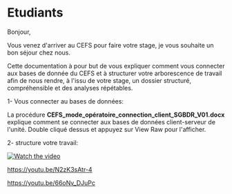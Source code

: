 # Etudiants

Bonjour,

Vous venez d'arriver au CEFS pour faire votre stage, je vous souhaite un bon séjour chez nous.

Cette documentation à pour but de vous expliquer comment vous connecter aux bases de donnée du CEFS et à structurer votre arborescence de travail afin de nous rendre, à l'issu de votre stage, un dossier structuré, compréhensible et des analyses répétables.

1- Vous connecter au bases de données:

La procédure **CEFS_mode_opératoire_connection_client_SGBDR_V01.docx** explique comment se connecter aux bases de données client-serveur de l'unité. Double cliqué dessus et appuyez sur View Raw pour l'afficher.

2- structure votre travail:

[![Watch the video](https://www.youtube.com/watch?v=66oNv_DJuPc&ab_channel=NYUHealthSciencesLibrary)](https://img.youtube.com/vi/66oNv_DJuPc/maxresdefault.jpg)


https://youtu.be/N2zK3sAtr-4

https://youtu.be/66oNv_DJuPc

